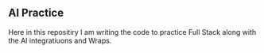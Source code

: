 ## AI Practice <br>
Here in this repositiry I am writing the code to practice Full Stack along with the AI integratiuons and Wraps. 
